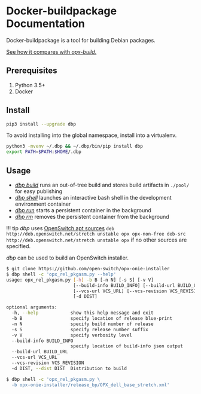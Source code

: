 # Docker-buildpackage Documentation

Docker-buildpackage is a tool for building Debian packages.

[See how it compares with *opx-build*.](compares.md)

## Prerequisites

1. Python 3.5+
1. Docker

## Install

```bash
pip3 install --upgrade dbp
```

To avoid installing into the global namespace, install into a virtualenv.

```bash
python3 -mvenv ~/.dbp && ~/.dbp/bin/pip install dbp
export PATH=$PATH:$HOME/.dbp
```

## Usage

* [*dbp build*](commands/build.md) runs an out-of-tree build and stores build artifacts in `./pool/` for easy publishing
* [*dbp shell*](commands/shell.md) launches an interactive bash shell in the development environment container
* [*dbp run*](commands/run.md) starts a persistent container in the background
* [*dbp rm*](commands/rm.md) removes the persistent container from the background

!!! tip
    *dbp* uses [OpenSwitch apt sources](http://deb.openswitch.net)
    ```
    deb     http://deb.openswitch.net/stretch unstable opx opx-non-free
    deb-src http://deb.openswitch.net/stretch unstable opx
    ```
    if no other sources are specified.

*dbp* can be used to build an OpenSwitch installer.

```bash
$ git clone https://github.com/open-switch/opx-onie-installer
$ dbp shell -c 'opx_rel_pkgasm.py --help'
usage: opx_rel_pkgasm.py [-h] -b B [-n N] [-s S] [-v V]
                         [--build-info BUILD_INFO] [--build-url BUILD_URL]
                         [--vcs-url VCS_URL] [--vcs-revision VCS_REVISION]
                         [-d DIST]

optional arguments:
  -h, --help            show this help message and exit
  -b B                  specify location of release blue-print
  -n N                  specify build number of release
  -s S                  specify release number suffix
  -v V                  specify verbosity level
  --build-info BUILD_INFO
                        specify location of build-info json output
  --build-url BUILD_URL
  --vcs-url VCS_URL
  --vcs-revision VCS_REVISION
  -d DIST, --dist DIST  Distribution to build

$ dbp shell -c 'opx_rel_pkgasm.py \
  -b opx-onie-installer/release_bp/OPX_dell_base_stretch.xml'
```

